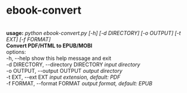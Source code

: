 # ebook-convert
<br>
<b>usage:</b> <i>python ebook-convert.py [-h] [-d DIRECTORY] [-o OUTPUT] [-t EXT] [-f FORMAT]</i>
<br>
<b>Convert PDF/HTML to EPUB/MOBI</b>
<br>
options:
<br>
  -h, --help            show this help message and exit<br>
  -d DIRECTORY, --directory DIRECTORY <i>input directory</i><br>
  -o OUTPUT, --output OUTPUT <i>output directory</i><br>
  -t EXT, --ext EXT     <i>input extension, default: PDF</i><br>
  -f FORMAT, --format FORMAT  <i>output format, default: EPUB</i><br>
